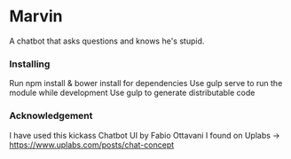 # Marvin

A chatbot that asks questions and knows he's stupid.

### Installing

Run npm install & bower install for dependencies
Use gulp serve to run the module while development
Use gulp to generate distributable code

### Acknowledgement

I have used this kickass Chatbot UI by Fabio Ottavani I found on Uplabs -> https://www.uplabs.com/posts/chat-concept